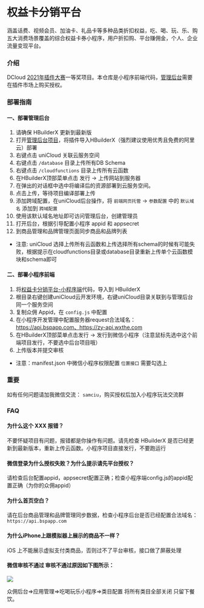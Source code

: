 # 权益卡分销平台

涵盖话费、视频会员、加油卡、礼品卡等多种品类折扣权益，吃、喝、玩、乐、购五大消费场景覆盖的综合权益卡券小程序，用户折扣购、平台赚佣金，个人、企业流量变现平台。

### 介绍

DCloud [2021年插件大赛](https://mp.weixin.qq.com/s/LWYTbEuMV-ixcrwSD6BMmw)一等奖项目。本仓库是小程序前端代码，[管理后台](https://ext.dcloud.net.cn/plugin?id=5196)需要在插件市场上购买授权。

### 部署指南

#### 一、部署管理后台
1. 请确保 HBuilderX 更新到最新版
2. 打开[管理后台项目](https://ext.dcloud.net.cn/plugin?id=5196)，将插件导入HBuilderX（强烈建议使用优秀且免费的阿里云）部署
3. 右键点击 uniCloud 关联云服务空间
4. 右键点击 `/database` 目录上传所有DB Schema
5. 右键点击 `/cloudfunctions` 目录上传所有云函数
5. 在HBuilderX顶部菜单点击 发行 -> 上传网站到服务器
6. 在弹出的对话框中选中将编译后的资源部署到云服务空间。
7. 点击上传，等待项目编译部署上传
8. 添加跨域配置，在uniCloud后台操作，将 `前端网页托管` -> `参数配置` 中的 `默认域名` 添加到 `跨域配置`
9. 使用该默认域名地址即可访问管理后台，创建管理员
10. 打开后台，根据引导配置小程序 appid 和 appsecret
11. 到商品管理和品牌管理页面同步商品和品牌列表

- 注意: uniCloud 选择上传所有云函数和上传选择所有schema的时候有可能失败，根据提示在cloudfunctions目录或database目录重新上传单个云函数模块和schema即可

#### 二、部署小程序前端
1. 将[权益卡分销平台-小程序端](https://ext.dcloud.net.cn/plugin?id=5197)代码，导入到 HBuilderX
2. 根目录右键创建uniCloud云开发环境，右键uniCloud目录关联到与管理后台同一个服务空间
3. 复制众佣 Appid，在 `config.js` 中配置
4. 在小程序开发管理中配置服务器request合法域名：https://api.bspapp.com、https://zy-api.wxthe.com
5. 在HBuilderX顶部菜单点击发行 -> 发行到微信小程序（注意鼠标先选中这个前端项目发行，不要选中后台项目哦）
6. 上传版本并提交审核

- 注意：manifest.json 中微信小程序权限配置 `位置接口` 需要勾选上

### 重要
如有任何问题请加我微信交流： `samciu`，购买授权后加入小程序玩法交流群

### FAQ

#### 为什么这个 XXX 报错？

不要怀疑项目有问题，报错都是你操作有问题。请先检查 HBuilderX 是否已经更新到最新版本，重新上传云函数。小程序项目直接发行，不要跑运行

#### 微信登录为什么授权失败？为什么提示请先平台授权？

请检查后台配置appid，appsecret配置正确；检查小程序端config.js的appid配置正确（为你的众佣appid）

#### 为什么首页空白？

请在后台商品管理和品牌管理同步数据，检查小程序后台是否已经配置合法域名： `https://api.bspapp.com`

#### 为什么iPhone上跟模拟器上展示的商品不一样？

iOS 上不能展示虚拟支付类商品，否则过不了平台审核，接口做了屏蔽处理

#### 微信审核不通过 审核不通过原因如下图所示：

<img src="https://vkceyugu.cdn.bspapp.com/VKCEYUGU-38bad291-5aad-4157-9cbe-615aac906e6a/a2677a70-f1a9-4809-ae2f-40c780bb4aea.png"  />

众佣后台=>应用管理=>吃喝玩乐小程序=>类目配置 将所有类目全部关闭 只留下餐饮。
